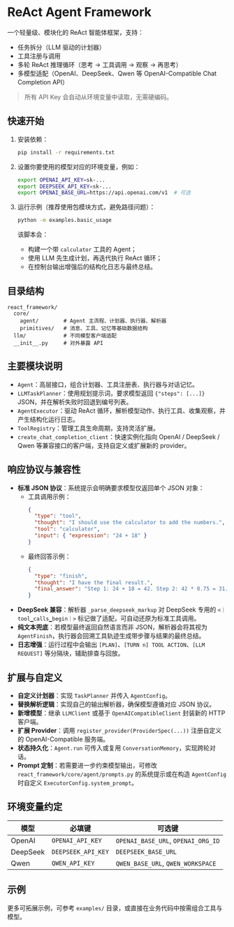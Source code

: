 # ReAct Agent Framework

一个轻量级、模块化的 ReAct 智能体框架，支持：
- 任务拆分（LLM 驱动的计划器）
- 工具注册与调用
- 多轮 ReAct 推理循环（思考 → 工具调用 → 观察 → 再思考）
- 多模型适配（OpenAI、DeepSeek、Qwen 等 OpenAI-Compatible Chat Completion API）

> 所有 API Key 会自动从环境变量中读取，无需硬编码。

## 快速开始

1. 安装依赖：
   ```bash
   pip install -r requirements.txt
   ```

2. 设置你要使用的模型对应的环境变量，例如：
   ```bash
   export OPENAI_API_KEY=sk-...
   export DEEPSEEK_API_KEY=sk-...
   export OPENAI_BASE_URL=https://api.openai.com/v1  # 可选
   ```

3. 运行示例（推荐使用包模块方式，避免路径问题）：
   ```bash
   python -m examples.basic_usage
   ```
   该脚本会：
   - 构建一个带 `calculator` 工具的 Agent；
   - 使用 LLM 先生成计划，再迭代执行 ReAct 循环；
   - 在控制台输出增强后的结构化日志与最终总结。

## 目录结构

```
react_framework/
  core/
    agent/        # Agent 主流程、计划器、执行器、解析器
    primitives/   # 消息、工具、记忆等基础数据结构
  llm/            # 不同模型客户端适配
  __init__.py     # 对外暴露 API
```

## 主要模块说明

- `Agent`：高层接口，组合计划器、工具注册表、执行器与对话记忆。
- `LLMTaskPlanner`：使用规划提示词，要求模型返回 `{"steps": [...]}` JSON，并在解析失败时回退到编号列表。
- `AgentExecutor`：驱动 ReAct 循环，解析模型动作、执行工具、收集观察，并产生结构化运行日志。
- `ToolRegistry`：管理工具生命周期，支持灵活扩展。
- `create_chat_completion_client`：快速实例化指向 OpenAI / DeepSeek / Qwen 等兼容接口的客户端，支持自定义或扩展新的 provider。

## 响应协议与兼容性

- **标准 JSON 协议**：系统提示会明确要求模型仅返回单个 JSON 对象：
  - 工具调用示例：
    ```json
    {
      "type": "tool",
      "thought": "I should use the calculator to add the numbers.",
      "tool": "calculator",
      "input": { "expression": "24 + 18" }
    }
    ```
  - 最终回答示例：
    ```json
    {
      "type": "finish",
      "thought": "I have the final result.",
      "final_answer": "Step 1: 24 + 18 = 42. Step 2: 42 * 0.75 = 31.5."
    }
    ```
- **DeepSeek 兼容**：解析器 `_parse_deepseek_markup` 对 DeepSeek 专用的 `<｜tool▁calls▁begin｜>` 标记做了适配，可自动还原为标准工具调用。
- **纯文本兜底**：若模型最终返回自然语言而非 JSON，解析器会将其视为 `AgentFinish`，执行器会回溯工具轨迹生成带步骤与结果的最终总结。
- **日志增强**：运行过程中会输出 `[PLAN]`、`[TURN n] TOOL ACTION`、`[LLM REQUEST]` 等分隔块，辅助排查与回放。

## 扩展与自定义

- **自定义计划器**：实现 `TaskPlanner` 并传入 `AgentConfig`。
- **替换解析逻辑**：实现自己的输出解析器，确保模型遵循对应 JSON 协议。
- **新增模型**：继承 `LLMClient` 或基于 `OpenAICompatibleClient` 封装新的 HTTP 客户端。
- **扩展 Provider**：调用 `register_provider(ProviderSpec(...))` 注册自定义的 OpenAI-Compatible 服务端。
- **状态持久化**：`Agent.run` 可传入或复用 `ConversationMemory`，实现跨轮对话。
- **Prompt 定制**：若需要进一步约束模型输出，可修改 `react_framework/core/agent/prompts.py` 的系统提示或在构造 `AgentConfig` 时自定义 `ExecutorConfig.system_prompt`。

## 环境变量约定

| 模型     | 必填键             | 可选键                     |
|----------|--------------------|----------------------------|
| OpenAI   | `OPENAI_API_KEY`   | `OPENAI_BASE_URL`, `OPENAI_ORG_ID` |
| DeepSeek | `DEEPSEEK_API_KEY` | `DEEPSEEK_BASE_URL`        |
| Qwen     | `QWEN_API_KEY`     | `QWEN_BASE_URL`, `QWEN_WORKSPACE` |

## 示例

更多可拓展示例，可参考 `examples/` 目录，或直接在业务代码中按需组合工具与模型。

